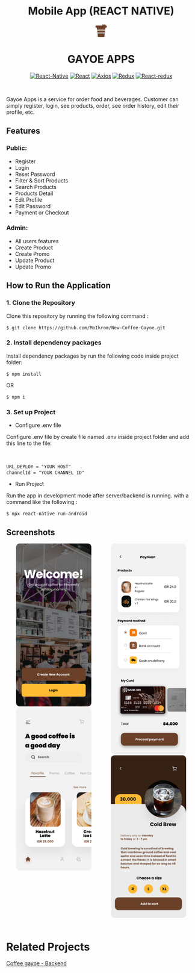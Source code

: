 <H1 align="center">Mobile App (REACT NATIVE)</H1>

<div align="center">
  <img src="src/assets/logo.png">
  <h1> GAYOE APPS</h1>

[![React-Native](https://img.shields.io/badge/REACTNATIVE-V0.69.1-%23d90c76cc?style=for-the-badge&logo=appveyor)](https://www.npmjs.com/package/react-native)
[![React](https://img.shields.io/badge/REACT-V18.0.0-%23d90c76cc?style=for-the-badge&logo=appveyor)](https://www.npmjs.com/package/react)
[![Axios](https://img.shields.io/badge/AXIOS-V0.27.2-%23d90c76cc?style=for-the-badge&logo=appveyor)](https://www.npmjs.com/package/axios)
[![Redux](https://img.shields.io/badge/REDUX-V4.2.0-%23d90c76cc?style=for-the-badge&logo=appveyor)](https://www.npmjs.com/package/redux)
[![React-redux](https://img.shields.io/badge/REACTREDUX-V8.0.2-%23d90c76cc?style=for-the-badge&logo=appveyor)](https://www.npmjs.com/package/react-redux)

<br/>

</div>

Gayoe Apps is a service for order food and beverages. Customer can simply register, login, see products, order, see order history, edit their profile, etc.

## Features

### Public:

- Register
- Login
- Reset Password
- Filter & Sort Products
- Search Products
- Products Detail
- Edit Profile
- Edit Password
- Payment or Checkout

### Admin:

- All users features
- Create Product
- Create Promo
- Update Product
- Update Promo

## How to Run the Application

### 1. Clone the Repository

Clone this repository by running the following command :

```
$ git clone https://github.com/MoIkrom/New-Coffee-Gayoe.git
```

### 2. Install dependency packages

Install dependency packages by run the following code inside project folder:

```
$ npm install
```

OR

```
$ npm i
```

### 3. Set up Project

- Configure .env file

Configure .env file by create file named .env inside project folder and add this line to the file:

<br/>

```
URL_DEPLOY = "YOUR HOST"
channelId = "YOUR CHANNEL ID"
```

- Run Project

Run the app in development mode after server/backend is running. with a command like the following :

```
$ npx react-native run-android
```

## Screenshots

<div style="display:flex" align="center">
<div>
<img width="200" src="src/assets/mobileApps/login.png" alt="login screen">
<img width="200" src="src/assets/mobileApps/homePage.png" alt="homePage screen">
</div>
<div>
<img width="200" src="src/assets/mobileApps/Payment.png" alt="Payment">
<img width="200" src="src/assets/mobileApps/productdetails.png" alt="productdetails">
</div>
</div>

<br/>

# Related Projects

[Coffee gayoe - Backend](https://github.com/MoIkrom/Coffee-Gayoe)
